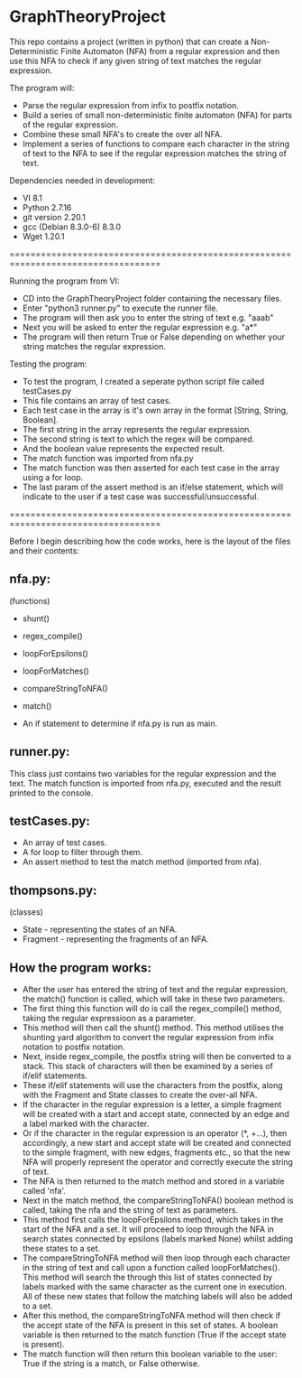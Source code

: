 # GraphTheoryProject 

This repo contains a project (written in python) that can create a Non-Deterministic Finite Automaton (NFA) from a regular expression and then use this NFA to check if any given string of text matches the regular expression.

The program will:
- Parse the regular expression from infix to postfix notation.
- Build a series of small non-deterministic finite automaton (NFA) for parts of the regular expression.
- Combine these small NFA's to create the over all NFA.
- Implement a series of functions to compare each character in the string of text to the NFA to see if the regular expression matches the string of text.

Dependencies needed in development:
- VI 8.1
- Python 2.7.16
- git version 2.20.1
- gcc (Debian 8.3.0-6) 8.3.0
- Wget 1.20.1

===================================================================================

Running the program from VI:
- CD into the GraphTheoryProject folder containing the necessary files.
- Enter "python3 runner.py" to execute the runner file.
- The program will then ask you to enter the string of text e.g. "aaab"
- Next you will be asked to enter the regular expression e.g. "a*"
- The program will then return True or False depending on whether your string matches 
the regular expression. 

Testing the program:
- To test the program, I created a seperate python script file called testCases.py
- This file contains an array of test cases.
- Each test case in the array is it's own array in the format [String, String, Boolean].
- The first string in the array represents the regular expression.
- The second string is text to which the regex will be compared.
- And the boolean value represents the expected result.
- The match function was imported from nfa.py
- The match function was then asserted for each test case in the array using a for loop.
- The last param of the assert method is an if/else statement, 
which will indicate to the user if a test case was successful/unsuccessful.

===================================================================================

Before I begin describing how the code works, here is the layout of the files and their contents:

nfa.py:
--------------
(functions)
- shunt()
- regex_compile()
- loopForEpsilons()
- loopForMatches()
- compareStringToNFA()
- match()

- An if statement to determine if nfa.py is run as main.

runner.py:
--------------
This class just contains two variables for the regular expression and the text.
The match function is imported from nfa.py, executed and the result printed to the console.

testCases.py:
--------------
- An array of test cases.
- A for loop to filter through them.
- An assert method to test the match method (imported from nfa).

thompsons.py:
--------------
(classes)
- State - representing the states of an NFA.
- Fragment - representing the fragments of an NFA.


How the program works:
---------------------
- After the user has entered the string of text and the regular expression,
the match() function is called, which will take in these two parameters.
- The first thing this function will do is call the regex_compile() method,
taking the regular expressioon as a parameter. 
- This method will then call the shunt() method. This method utilises the shunting 
yard algorithm to convert the regular expression from infix notation to postfix notation. 
- Next, inside regex_compile, the postfix string will then be converted to a stack.
This stack of characters will then be examined by a series of if/elif statements.
- These if/elif statements will use the characters from the postfix, along with the
 Fragment and State classes to create the over-all NFA.
- If the character in the regular expression is a letter, a simple fragment will be 
created with a start and accept state, connected by an edge and a label marked with
the character.
- Or if the character in the regular expression is an operator (*, +...), then accordingly,
a new start and accept state will be created and connected to the simple fragment, with 
new edges, fragments etc., so that the new NFA will properly represent the operator and
 correctly execute the string of text. 
- The NFA is then returned to the match method and stored in a variable called 'nfa'.
- Next in the match method, the compareStringToNFA() boolean method is called, taking
the nfa and the string of text as parameters.
- This method first calls the loopForEpsilons method, which takes in the start of the NFA
and a set. It will proceed to loop through the NFA in search states connected by epsilons
 (labels marked None) whilst adding these states to a set.
- The compareStringToNFA method will then loop through each character in the string of
text and call upon a function called loopForMatches(). This method will search the through
this list of states connected by labels marked with the same character as the current one in 
execution. All of these new states that follow the matching labels will also be added to a set.
- After this method, the compareStringToNFA method will then check if the accept state
of the NFA is present in this set of states. A boolean variable is then returned to the match 
function (True if the accept state is present).
- The match function will then return this boolean variable to the user: True if the string is a
match, or False otherwise.



